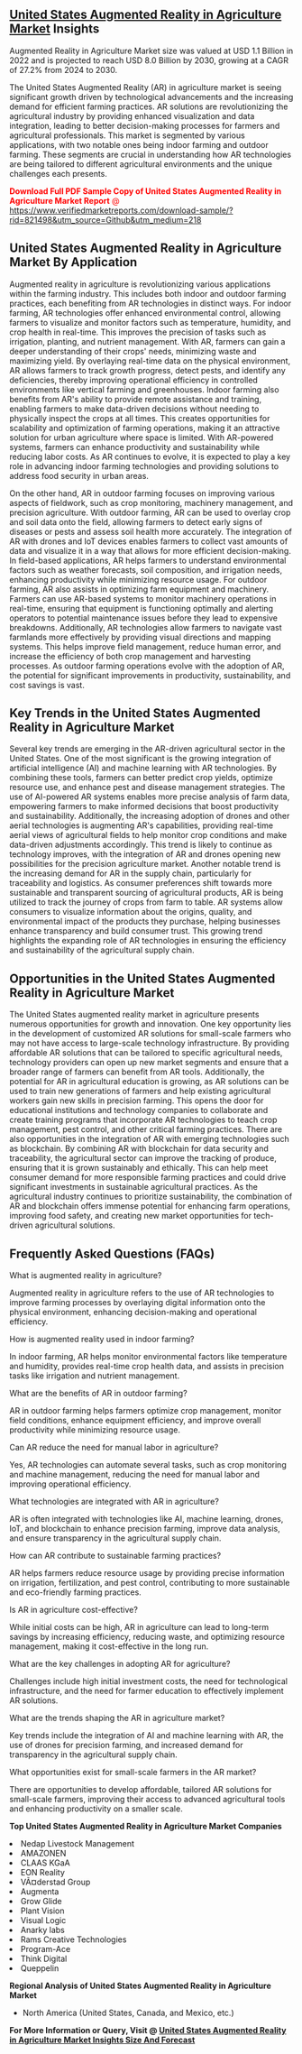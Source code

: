 <h2><a href="https://www.verifiedmarketreports.com/download-sample/?rid=821498&amp;utm_source=Github&amp;utm_medium=218" target="_blank">United States Augmented Reality in Agriculture Market</a> Insights</h2><p>Augmented Reality in Agriculture Market size was valued at USD 1.1 Billion in 2022 and is projected to reach USD 8.0 Billion by 2030, growing at a CAGR of 27.2% from 2024 to 2030.</p><p><p>The United States Augmented Reality (AR) in agriculture market is seeing significant growth driven by technological advancements and the increasing demand for efficient farming practices. AR solutions are revolutionizing the agricultural industry by providing enhanced visualization and data integration, leading to better decision-making processes for farmers and agricultural professionals. This market is segmented by various applications, with two notable ones being indoor farming and outdoor farming. These segments are crucial in understanding how AR technologies are being tailored to different agricultural environments and the unique challenges each presents. <p><span class=""><span style="color: #ff0000;"><strong>Download Full PDF Sample Copy of United States Augmented Reality in Agriculture Market Report</strong> @ </span><a href="https://www.verifiedmarketreports.com/download-sample/?rid=821498&amp;utm_source=Github&amp;utm_medium=218" target="_blank">https://www.verifiedmarketreports.com/download-sample/?rid=821498&amp;utm_source=Github&amp;utm_medium=218</a></span></p></p> <h2>United States Augmented Reality in Agriculture Market By Application</h2> <p>Augmented reality in agriculture is revolutionizing various applications within the farming industry. This includes both indoor and outdoor farming practices, each benefiting from AR technologies in distinct ways. For indoor farming, AR technologies offer enhanced environmental control, allowing farmers to visualize and monitor factors such as temperature, humidity, and crop health in real-time. This improves the precision of tasks such as irrigation, planting, and nutrient management. With AR, farmers can gain a deeper understanding of their crops' needs, minimizing waste and maximizing yield. By overlaying real-time data on the physical environment, AR allows farmers to track growth progress, detect pests, and identify any deficiencies, thereby improving operational efficiency in controlled environments like vertical farming and greenhouses. Indoor farming also benefits from AR's ability to provide remote assistance and training, enabling farmers to make data-driven decisions without needing to physically inspect the crops at all times. This creates opportunities for scalability and optimization of farming operations, making it an attractive solution for urban agriculture where space is limited. With AR-powered systems, farmers can enhance productivity and sustainability while reducing labor costs. As AR continues to evolve, it is expected to play a key role in advancing indoor farming technologies and providing solutions to address food security in urban areas.</p> <p>On the other hand, AR in outdoor farming focuses on improving various aspects of fieldwork, such as crop monitoring, machinery management, and precision agriculture. With outdoor farming, AR can be used to overlay crop and soil data onto the field, allowing farmers to detect early signs of diseases or pests and assess soil health more accurately. The integration of AR with drones and IoT devices enables farmers to collect vast amounts of data and visualize it in a way that allows for more efficient decision-making. In field-based applications, AR helps farmers to understand environmental factors such as weather forecasts, soil composition, and irrigation needs, enhancing productivity while minimizing resource usage. For outdoor farming, AR also assists in optimizing farm equipment and machinery. Farmers can use AR-based systems to monitor machinery operations in real-time, ensuring that equipment is functioning optimally and alerting operators to potential maintenance issues before they lead to expensive breakdowns. Additionally, AR technologies allow farmers to navigate vast farmlands more effectively by providing visual directions and mapping systems. This helps improve field management, reduce human error, and increase the efficiency of both crop management and harvesting processes. As outdoor farming operations evolve with the adoption of AR, the potential for significant improvements in productivity, sustainability, and cost savings is vast.</p> <h2>Key Trends in the United States Augmented Reality in Agriculture Market</h2> <p>Several key trends are emerging in the AR-driven agricultural sector in the United States. One of the most significant is the growing integration of artificial intelligence (AI) and machine learning with AR technologies. By combining these tools, farmers can better predict crop yields, optimize resource use, and enhance pest and disease management strategies. The use of AI-powered AR systems enables more precise analysis of farm data, empowering farmers to make informed decisions that boost productivity and sustainability. Additionally, the increasing adoption of drones and other aerial technologies is augmenting AR's capabilities, providing real-time aerial views of agricultural fields to help monitor crop conditions and make data-driven adjustments accordingly. This trend is likely to continue as technology improves, with the integration of AR and drones opening new possibilities for the precision agriculture market. Another notable trend is the increasing demand for AR in the supply chain, particularly for traceability and logistics. As consumer preferences shift towards more sustainable and transparent sourcing of agricultural products, AR is being utilized to track the journey of crops from farm to table. AR systems allow consumers to visualize information about the origins, quality, and environmental impact of the products they purchase, helping businesses enhance transparency and build consumer trust. This growing trend highlights the expanding role of AR technologies in ensuring the efficiency and sustainability of the agricultural supply chain.</p> <h2>Opportunities in the United States Augmented Reality in Agriculture Market</h2> <p>The United States augmented reality market in agriculture presents numerous opportunities for growth and innovation. One key opportunity lies in the development of customized AR solutions for small-scale farmers who may not have access to large-scale technology infrastructure. By providing affordable AR solutions that can be tailored to specific agricultural needs, technology providers can open up new market segments and ensure that a broader range of farmers can benefit from AR tools. Additionally, the potential for AR in agricultural education is growing, as AR solutions can be used to train new generations of farmers and help existing agricultural workers gain new skills in precision farming. This opens the door for educational institutions and technology companies to collaborate and create training programs that incorporate AR technologies to teach crop management, pest control, and other critical farming practices. There are also opportunities in the integration of AR with emerging technologies such as blockchain. By combining AR with blockchain for data security and traceability, the agricultural sector can improve the tracking of produce, ensuring that it is grown sustainably and ethically. This can help meet consumer demand for more responsible farming practices and could drive significant investments in sustainable agricultural practices. As the agricultural industry continues to prioritize sustainability, the combination of AR and blockchain offers immense potential for enhancing farm operations, improving food safety, and creating new market opportunities for tech-driven agricultural solutions.</p> <h2>Frequently Asked Questions (FAQs)</h2> <p>What is augmented reality in agriculture?</p> <p>Augmented reality in agriculture refers to the use of AR technologies to improve farming processes by overlaying digital information onto the physical environment, enhancing decision-making and operational efficiency.</p> <p>How is augmented reality used in indoor farming?</p> <p>In indoor farming, AR helps monitor environmental factors like temperature and humidity, provides real-time crop health data, and assists in precision tasks like irrigation and nutrient management.</p> <p>What are the benefits of AR in outdoor farming?</p> <p>AR in outdoor farming helps farmers optimize crop management, monitor field conditions, enhance equipment efficiency, and improve overall productivity while minimizing resource usage.</p> <p>Can AR reduce the need for manual labor in agriculture?</p> <p>Yes, AR technologies can automate several tasks, such as crop monitoring and machine management, reducing the need for manual labor and improving operational efficiency.</p> <p>What technologies are integrated with AR in agriculture?</p> <p>AR is often integrated with technologies like AI, machine learning, drones, IoT, and blockchain to enhance precision farming, improve data analysis, and ensure transparency in the agricultural supply chain.</p> <p>How can AR contribute to sustainable farming practices?</p> <p>AR helps farmers reduce resource usage by providing precise information on irrigation, fertilization, and pest control, contributing to more sustainable and eco-friendly farming practices.</p> <p>Is AR in agriculture cost-effective?</p> <p>While initial costs can be high, AR in agriculture can lead to long-term savings by increasing efficiency, reducing waste, and optimizing resource management, making it cost-effective in the long run.</p> <p>What are the key challenges in adopting AR for agriculture?</p> <p>Challenges include high initial investment costs, the need for technological infrastructure, and the need for farmer education to effectively implement AR solutions.</p> <p>What are the trends shaping the AR in agriculture market?</p> <p>Key trends include the integration of AI and machine learning with AR, the use of drones for precision farming, and increased demand for transparency in the agricultural supply chain.</p> <p>What opportunities exist for small-scale farmers in the AR market?</p> <p>There are opportunities to develop affordable, tailored AR solutions for small-scale farmers, improving their access to advanced agricultural tools and enhancing productivity on a smaller scale.</p> </p><p><strong>Top United States Augmented Reality in Agriculture Market Companies</strong></p><div data-test-id=""><p><li>Nedap Livestock Management</li><li> AMAZONEN</li><li> CLAAS KGaA</li><li> EON Reality</li><li> VÃ¤derstad Group</li><li> Augmenta</li><li> Grow Glide</li><li> Plant Vision</li><li> Visual Logic</li><li> Anarky labs</li><li> Rams Creative Technologies</li><li> Program-Ace</li><li> Think Digital</li><li> Queppelin</li></p><div><strong>Regional Analysis of&nbsp;United States Augmented Reality in Agriculture Market</strong></div><ul><li dir="ltr"><p dir="ltr">North America&nbsp;(United States, Canada, and Mexico, etc.)</p></li></ul><p><strong>For More Information or Query, Visit @&nbsp;</strong><strong><a href="https://www.verifiedmarketreports.com/product/augmented-reality-in-agriculture-market/?utm_source=Github&amp;utm_medium=218" target="_blank">United States Augmented Reality in Agriculture Market Insights Size And Forecast</a></strong></p></div>

